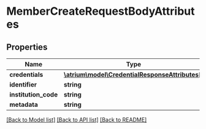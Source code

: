 # MemberCreateRequestBodyAttributes

## Properties
Name | Type | Description | Notes
------------ | ------------- | ------------- | -------------
**credentials** | [**\atrium\model\CredentialResponseAttributes[]**](CredentialResponseAttributes.md) |  | 
**identifier** | **string** |  | [optional] 
**institution_code** | **string** |  | 
**metadata** | **string** |  | [optional] 

[[Back to Model list]](../README.md#documentation-for-models) [[Back to API list]](../README.md#documentation-for-api-endpoints) [[Back to README]](../README.md)


